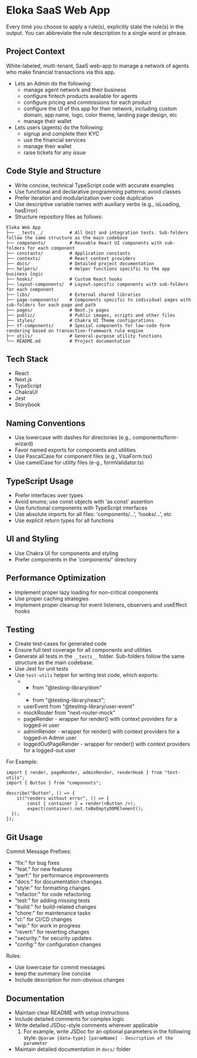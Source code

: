 # Eloka SaaS Web App

Every time you choose to apply a rule(s), explicitly state the rule(s) in the output. You can abbreviate the rule description to a single word or phrase.

## Project Context
White-labeled, multi-tenant, SaaS web-app to manage a network of agents who make financial transactions via this app.
- Lets an Admin do the following:
	- manage agent network and their business
	- configure fintech products available for agents
	- configure pricing and commissions for each product
	- configure the UI of this app for their network, including custom domain, app name, logo, color theme, landing page design, etc
	- manage their wallet
- Lets users (agents) do the following:
	- signup and complete their KYC
	- use the financial services
	- manage their wallet
	- raise tickets for any issue

## Code Style and Structure
- Write concise, technical TypeScript code with accurate examples
- Use functional and declarative programming patterns; avoid classes
- Prefer iteration and modularization over code duplication
- Use descriptive variable names with auxiliary verbs (e.g., isLoading, hasError)
- Structure repository files as follows:
```
Eloka Web App
├── __tests__/			# All Unit and integration tests. Sub-folders follow the same structure as the main codebase
├── components/			# Reusable React UI components with sub-folders for each component
├── constants/			# Application constants
├── contexts/			# React context providers
├── docs/				# Detailed project documentation
├── helpers/			# Helper functions specific to the app business logic
├── hooks/				# Custom React hooks
├── layout-components/	# Layout-specific components with sub-folders for each component
├── libs/				# External shared libraries
├── page-components/	# Components specific to individual pages with sub-folders for each page and path
├── pages/				# Next.js pages
├── public/				# Public images, scripts and other files
├── styles/				# Chakra UI Theme configurations
├── tf-components/		# Special components for low-code form rendering based on transaction-framework rule engine
├── utils/				# General-purpose utility functions
└── README.md			# Project documentation
```

## Tech Stack
- React
- Next.js
- TypeScript
- ChakraUI
- Jest
- Storybook

## Naming Conventions
- Use lowercase with dashes for directories (e.g., components/form-wizard)
- Favor named exports for components and utilities
- Use PascalCase for component files (e.g., VisaForm.tsx)
- Use camelCase for utility files (e-g., formValidator.ts)

## TypeScript Usage
- Prefer interfaces over types
- Avoid enums; use const objects with 'as const' assertion
- Use functional components with TypeScript interfaces
- Use absolute imports for all files: 'components/...', 'hooks/...', etc
- Use explicit return types for all functions

## UI and Styling
- Use Chakra UI for components and styling
- Prefer components in the 'components/' directory

## Performance Optimization
- Implement proper lazy loading for non-critical components
- Use proper caching strategies
- Implement proper cleanup for event listeners, observers and useEffect hooks

## Testing
- Create test-cases for generated code
- Ensure full test coverage for all components and utilities
- Generate all tests in the `__tests__` folder. Sub-folders follow the same structure as the main codebase.
- Use Jest for unit tests
- Use `test-utils` helper for writing test code, which exports:
	- * from "@testing-library/dom"
	- * from "@testing-library/react";
	- userEvent from "@testing-library/user-event"
	- mockRouter from "next-router-mock"
	- pageRender - wrapper for render() with context providers for a logged-in user
	- adminRender - wrapper for render() with context providers for a logged-in Admin user
	- loggedOutPageRender - wrapper for render() with context providers for a logged-out user

For Example:
```
import { render, pageRender, adminRender, renderHook } from "test-utils";
import { Button } from "components";

describe("Button", () => {
	it("renders without error", () => {
		const { container } = render(<Button />);
		expect(container).not.toBeEmptyDOMElement();
  });
});
```

## Git Usage
Commit Message Prefixes:
- "fix:" for bug fixes
- "feat:" for new features
- "perf:" for performance improvements
- "docs:" for documentation changes
- "style:" for formatting changes
- "refactor:" for code refactoring
- "test:" for adding missing tests
- "build:" for build-related changes
- "chore:" for maintenance tasks
- "ci:" for CI/CD changes
- "wip:" for work in progress
- "revert:" for reverting changes
- "security:" for security updates
- "config:" for configuration changes

Rules:
- Use lowercase for commit messages
- keep the summary line concise
- Include description for non-obvious changes

## Documentation
- Maintain clear README with setup instructions
- Include detailed comments for complex logic
- Write detailed JSDoc-style comments wherever applicable
	1. For example, write JSDoc for an optional parameters in the following style: `@param {data-type} [paramName] - Description of the parameter`
- Maintain detailed documentation in `docs/` folder
